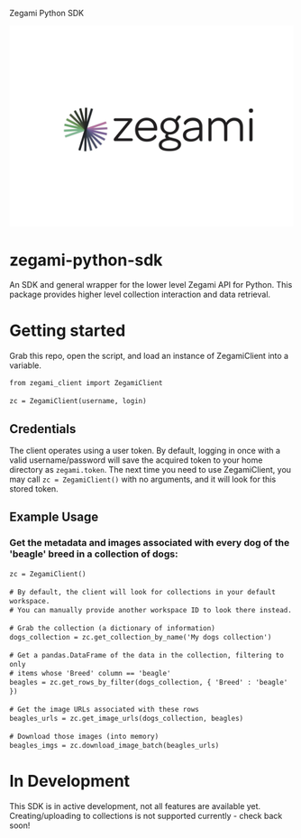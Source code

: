 Zegami Python SDK

![Zegami](zegami.jpg)

# zegami-python-sdk
An SDK and general wrapper for the lower level Zegami API for Python. This package provides higher level collection interaction and data retrieval.

# Getting started
Grab this repo, open the script, and load an instance of ZegamiClient into a variable.

```
from zegami_client import ZegamiClient

zc = ZegamiClient(username, login)
```

## Credentials
The client operates using a user token. By default, logging in once with a valid username/password will save the acquired token to your home directory as
`zegami.token`. The next time you need to use ZegamiClient, you may call `zc = ZegamiClient()` with no arguments, and it will look for this stored token.

## Example Usage
### Get the metadata and images associated with every dog of the 'beagle' breed in a collection of dogs:
```
zc = ZegamiClient()

# By default, the client will look for collections in your default workspace.
# You can manually provide another workspace ID to look there instead.

# Grab the collection (a dictionary of information)
dogs_collection = zc.get_collection_by_name('My dogs collection')

# Get a pandas.DataFrame of the data in the collection, filtering to only
# items whose 'Breed' column == 'beagle'
beagles = zc.get_rows_by_filter(dogs_collection, { 'Breed' : 'beagle' })

# Get the image URLs associated with these rows
beagles_urls = zc.get_image_urls(dogs_collection, beagles)

# Download those images (into memory)
beagles_imgs = zc.download_image_batch(beagles_urls)
```

# In Development
This SDK is in active development, not all features are available yet. Creating/uploading to collections is not supported currently - check back soon!
